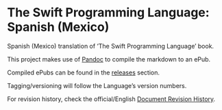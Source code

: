 # The Swift Programming Language: Spanish (Mexico)

Spanish (Mexico) translation of ‘The Swift Programming Language’ book.

This project makes use of [Pandoc](http://pandoc.org/installing.html) to compile the markdown to an ePub.

Compiled ePubs can be found in the [releases](https://github.com/Cananito/the-swift-programming-language-spanish-mx/releases) section.

Tagging/versioning will follow the Language’s version numbers.

For revision history, check the official/English [Document Revision History](https://developer.apple.com/library/ios/documentation/Swift/Conceptual/Swift_Programming_Language/RevisionHistory.html#//apple_ref/doc/uid/TP40014097-CH40-ID459).
